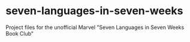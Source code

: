 seven-languages-in-seven-weeks
==============================

Project files for the unofficial Marvel "Seven Languages in Seven Weeks Book Club"
